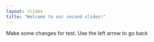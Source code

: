 ```yaml
---
layout: slides
title: "Welcome to our second slides!"
---
```

Make some changes for test.
Use the left arrow to go back
